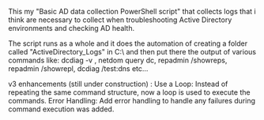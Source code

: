 This my "Basic AD data collection PowerShell script" that collects logs that i think are necessary to collect when troubleshooting Active Directory environments and checking AD health. 

The script runs as a whole and it does the automation of creating a folder called "ActiveDirectory_Logs" in C:\ and then put there the output of various commands like: dcdiag -v , 
netdom query dc, repadmin /showreps, repadmin /showrepl, dcdiag /test:dns etc...


v3 enhancements (still under construction) : 
Use a Loop: Instead of repeating the same command structure,   now a loop is used to execute the commands. 
Error Handling: Add error handling to handle any failures during command execution was added. 

